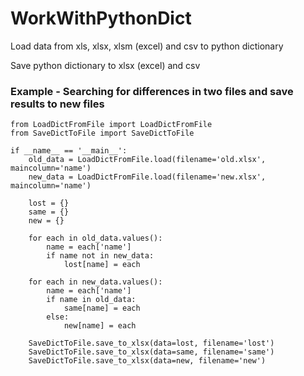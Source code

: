 # WorkWithPythonDict
Load data from xls, xlsx, xlsm (excel) and csv to python dictionary

Save python dictionary to xlsx (excel) and csv

### Example - Searching for differences in two files and save results to new files

```
from LoadDictFromFile import LoadDictFromFile
from SaveDictToFile import SaveDictToFile

if __name__ == '__main__':
    old_data = LoadDictFromFile.load(filename='old.xlsx', maincolumn='name')
    new_data = LoadDictFromFile.load(filename='new.xlsx', maincolumn='name')

    lost = {}
    same = {}
    new = {}

    for each in old_data.values():
        name = each['name']
        if name not in new_data:
            lost[name] = each

    for each in new_data.values():
        name = each['name']
        if name in old_data:
            same[name] = each
        else:
            new[name] = each

    SaveDictToFile.save_to_xlsx(data=lost, filename='lost')
    SaveDictToFile.save_to_xlsx(data=same, filename='same')
    SaveDictToFile.save_to_xlsx(data=new, filename='new')
```
